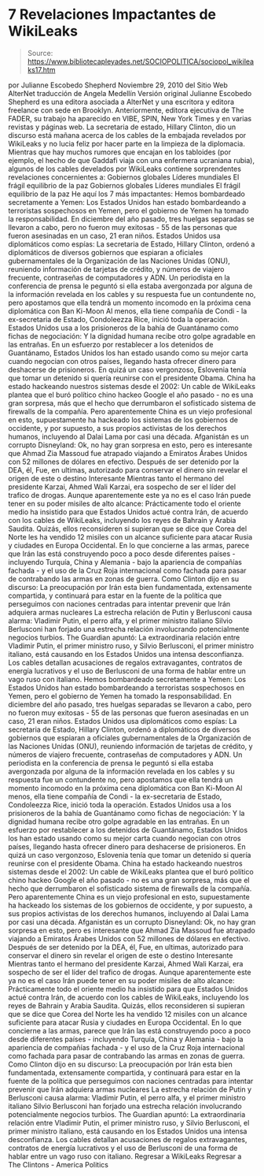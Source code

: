 # 7 Revelaciones Impactantes de WikiLeaks

> Source: https://www.bibliotecapleyades.net/SOCIOPOLITICA/sociopol_wikileaks17.htm

por Julianne Escobedo Shepherd Noviembre 29, 2010 del Sitio Web AlterNet
traducción de Angela Medellín Versión original
Julianne Escobedo Shepherd es una editora asociada a AlterNet y una escritora y editora freelance con sede en Brooklyn. Anteriormente, editora ejecutiva de The FADER, su trabajo ha aparecido en VIBE, SPIN, New York Times y en varias revistas y páginas web.
La secretaria de estado, Hillary Clinton, dio un discurso está mañana acerca de los cables de la embajada revelados por WikiLeaks y no lucia feliz por hacer parte en la limpieza de la diplomacia. Mientras que hay muchos rumores que encajan en los tabloides (por ejemplo, el hecho de que Gaddafi viaja con una enfermera ucraniana rubia), algunos de los cables develados por WikiLeaks contiene sorprendentes revelaciones concernientes a:
Gobiernos globales Líderes mundiales El frágil equilibrio de la paz
Gobiernos globales
Líderes mundiales
El frágil equilibrio de la paz
He aquí los 7 más impactantes:
Hemos bombardeado secretamente a Yemen: Los Estados Unidos han estado bombardeando a terroristas sospechosos en Yemen, pero el gobierno de Yemen ha tomado la responsabilidad. En diciembre del año pasado, tres huelgas separadas se llevaron a cabo, pero no fueron muy exitosas - 55 de las personas que fueron asesinadas en un caso, 21 eran niños. Estados Unidos usa diplomáticos como espías: La secretaria de Estado, Hillary Clinton, ordenó a diplomáticos de diversos gobiernos que espiaran a oficiales gubernamentales de la Organización de las Naciones Unidas (ONU), reuniendo información de tarjetas de crédito, y números de viajero frecuente, contraseñas de computadores y ADN. Un periodista en la conferencia de prensa le peguntó si ella estaba avergonzada por alguna de la información revelada en los cables y su respuesta fue un contundente no, pero apostamos que ella tendrá un momento incomodo en la próxima cena diplomática con Ban Ki-Moon Al menos, ella tiene compañía de Condi - la ex-secretaria de Estado, Condoleezza Rice, inició toda la operación. Estados Unidos usa a los prisioneros de la bahía de Guantánamo como fichas de negociación: Y la dignidad humana recibe otro golpe agradable en las entrañas. En un esfuerzo por restablecer a los detenidos de Guantánamo, Estados Unidos los han estado usando como su mejor carta cuando negocian con otros países, llegando hasta ofrecer dinero para deshacerse de prisioneros. En quizá un caso vergonzoso, Eslovenia tenía que tomar un detenido si quería reunirse con el presidente Obama. China ha estado hackeando nuestros sistemas desde el 2002: Un cable de WikiLeaks plantea que el buró político chino hackeo Google el año pasado - no es una gran sorpresa, más que el hecho que derrumbaron el sofisticado sistema de firewalls de la compañía. Pero aparentemente China es un viejo profesional en esto, supuestamente ha hackeado los sistemas de los gobiernos de occidente, y por supuesto, a sus propios activistas de los derechos humanos, incluyendo al Dalai Lama por casi una década. Afganistán es un corrupto Disneyland: Ok, no hay gran sorpresa en esto, pero es interesante que Ahmad Zia Massoud fue atrapado viajando a Emiratos Árabes Unidos con 52 millones de dólares en efectivo. Después de ser detenido por la DEA, él, Fue, en ultimas, autorizado para conservar el dinero sin revelar el origen de este o destino Interesante Mientras tanto el hermano del presidente Karzai, Ahmed Wali Karzai, era sospecho de ser el líder del trafico de drogas. Aunque aparentemente este ya no es el caso Irán puede tener en su poder misiles de alto alcance: Prácticamente todo el oriente medio ha insistido para que Estados Unidos actué contra Irán, de acuerdo con los cables de WikiLeaks, incluyendo los reyes de Bahrain y Arabia Saudita. Quizás, ellos reconsideren si supieran que se dice que Corea del Norte les ha vendido 12 misiles con un alcance suficiente para atacar Rusia y ciudades en Europa Occidental. En lo que concierne a las armas, parece que Irán las está construyendo poco a poco desde diferentes países - incluyendo Turquía, China y Alemania - bajo la apariencia de compañías fachada - y el uso de la Cruz Roja internacional como fachada para pasar de contrabando las armas en zonas de guerra. Como Clinton dijo en su discurso: La preocupación por Irán esta bien fundamentada, extensamente compartida, y continuará para estar en la fuente de la política que perseguimos con naciones centradas para intentar prevenir que Irán adquiera armas nucleares La estrecha relación de Putin y Berlusconi causa alarma: Vladimir Putin, el perro alfa, y el primer ministro italiano Silvio Berlusconi han forjado una estrecha relación involucrando potencialmente negocios turbios. The Guardian apuntó: La extraordinaria relación entre Vladimir Putin, el primer ministro ruso, y Silvio Berlusconi, el primer ministro italiano, está causando en los Estados Unidos una intensa desconfianza. Los cables detallan acusaciones de regalos extravagantes, contratos de energía lucrativos y el uso de Berlusconi de una forma de hablar entre un vago ruso con italiano.
Hemos bombardeado secretamente a Yemen:
Los Estados Unidos han estado bombardeando a terroristas sospechosos en Yemen, pero el gobierno de Yemen ha tomado la responsabilidad. En diciembre del año pasado, tres huelgas separadas se llevaron a cabo, pero no fueron muy exitosas - 55 de las personas que fueron asesinadas en un caso, 21 eran niños.
Estados Unidos usa diplomáticos como espías:
La secretaria de Estado, Hillary Clinton, ordenó a diplomáticos de diversos gobiernos que espiaran a oficiales gubernamentales de la Organización de las Naciones Unidas (ONU), reuniendo información de tarjetas de crédito, y números de viajero frecuente, contraseñas de computadores y ADN.
Un periodista en la conferencia de prensa le peguntó si ella estaba avergonzada por alguna de la información revelada en los cables y su respuesta fue un contundente no, pero apostamos que ella tendrá un momento incomodo en la próxima cena diplomática con Ban Ki-Moon Al menos, ella tiene compañía de Condi - la ex-secretaria de Estado, Condoleezza Rice, inició toda la operación.
Estados Unidos usa a los prisioneros de la bahía de Guantánamo como fichas de negociación:
Y la dignidad humana recibe otro golpe agradable en las entrañas. En un esfuerzo por restablecer a los detenidos de Guantánamo, Estados Unidos los han estado usando como su mejor carta cuando negocian con otros países, llegando hasta ofrecer dinero para deshacerse de prisioneros.
En quizá un caso vergonzoso, Eslovenia tenía que tomar un detenido si quería reunirse con el presidente Obama.
China ha estado hackeando nuestros sistemas desde el 2002:
Un cable de WikiLeaks plantea que el buró político chino hackeo Google el año pasado - no es una gran sorpresa, más que el hecho que derrumbaron el sofisticado sistema de firewalls de la compañía.
Pero aparentemente China es un viejo profesional en esto, supuestamente ha hackeado los sistemas de los gobiernos de occidente, y por supuesto, a sus propios activistas de los derechos humanos, incluyendo al Dalai Lama por casi una década.
Afganistán es un corrupto Disneyland:
Ok, no hay gran sorpresa en esto, pero es interesante que Ahmad Zia Massoud fue atrapado viajando a Emiratos Árabes Unidos con 52 millones de dólares en efectivo. Después de ser detenido por la DEA, él,
Fue, en ultimas, autorizado para conservar el dinero sin revelar el origen de este o destino
Interesante
Mientras tanto el hermano del presidente Karzai, Ahmed Wali Karzai, era sospecho de ser el líder del trafico de drogas. Aunque aparentemente este ya no es el caso
Irán puede tener en su poder misiles de alto alcance:
Prácticamente todo el oriente medio ha insistido para que Estados Unidos actué contra Irán, de acuerdo con los cables de WikiLeaks, incluyendo los reyes de Bahrain y Arabia Saudita. Quizás, ellos reconsideren si supieran que se dice que Corea del Norte les ha vendido 12 misiles con un alcance suficiente para atacar Rusia y ciudades en Europa Occidental. En lo que concierne a las armas, parece que Irán las está construyendo poco a poco desde diferentes países - incluyendo Turquía, China y Alemania - bajo la apariencia de compañías fachada - y el uso de la Cruz Roja internacional como fachada para pasar de contrabando las armas en zonas de guerra.
Como Clinton dijo en su discurso:
La preocupación por Irán esta bien fundamentada, extensamente compartida, y continuará para estar en la fuente de la política que perseguimos con naciones centradas para intentar prevenir que Irán adquiera armas nucleares
La estrecha relación de Putin y Berlusconi causa alarma:
Vladimir Putin, el perro alfa, y el primer ministro italiano Silvio Berlusconi han forjado una estrecha relación involucrando potencialmente negocios turbios. The Guardian apuntó:
La extraordinaria relación entre Vladimir Putin, el primer ministro ruso, y Silvio Berlusconi, el primer ministro italiano, está causando en los Estados Unidos una intensa desconfianza.
Los cables detallan acusaciones de regalos extravagantes, contratos de energía lucrativos y el uso de Berlusconi de una forma de hablar entre un vago ruso con italiano.
Regresar a WikiLeaks
Regresar a The Clintons - America Politics

